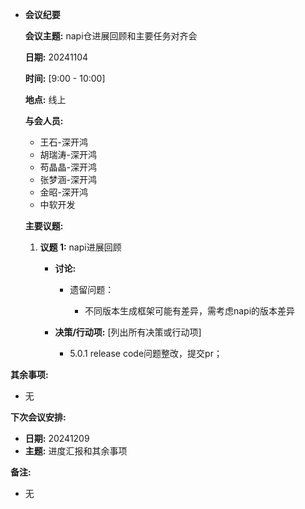 - **会议纪要**

  **会议主题:** napi仓进展回顾和主要任务对齐会

  **日期:** 20241104

  **时间:** [9:00 - 10:00]

  **地点:** 线上

  **与会人员:**

  - 王石-深开鸿
  - 胡瑞涛-深开鸿
  - 苟晶晶-深开鸿
  - 张梦涵-深开鸿
  - 金昭-深开鸿
  - 中软开发

  **主要议题:**

  1. **议题 1:** napi进展回顾

     - **讨论:** 

       - 遗留问题：

         - 不同版本生成框架可能有差异，需考虑napi的版本差异

           
  
     - **决策/行动项:** [列出所有决策或行动项]
     
       - 5.0.1 release code问题整改，提交pr；


**其余事项:**

  - 无

  **下次会议安排:**

  - **日期:** 20241209
  - **主题:** 进度汇报和其余事项

  **备注:**

  - 无